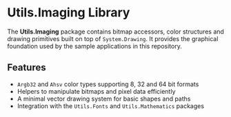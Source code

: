 # Utils.Imaging Library

The **Utils.Imaging** package contains bitmap accessors, color structures and drawing primitives built on top of `System.Drawing`.
It provides the graphical foundation used by the sample applications in this repository.

## Features

- `Argb32` and `Ahsv` color types supporting 8, 32 and 64 bit formats
- Helpers to manipulate bitmaps and pixel data efficiently
- A minimal vector drawing system for basic shapes and paths
- Integration with the `Utils.Fonts` and `Utils.Mathematics` packages
